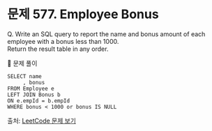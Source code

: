 # 문제 577. Employee Bonus

Q. Write an SQL query to report the name and bonus amount of each employee with a bonus less than 1000. <br>
Return the result table in any order.

🔑 문제 풀이
```mysql
SELECT name
     , bonus
FROM Employee e
LEFT JOIN Bonus b
ON e.empId = b.empId
WHERE bonus < 1000 or bonus IS NULL
```

출처: [LeetCode 문제 보기](https://leetcode.com/problems/employee-bonus/)

